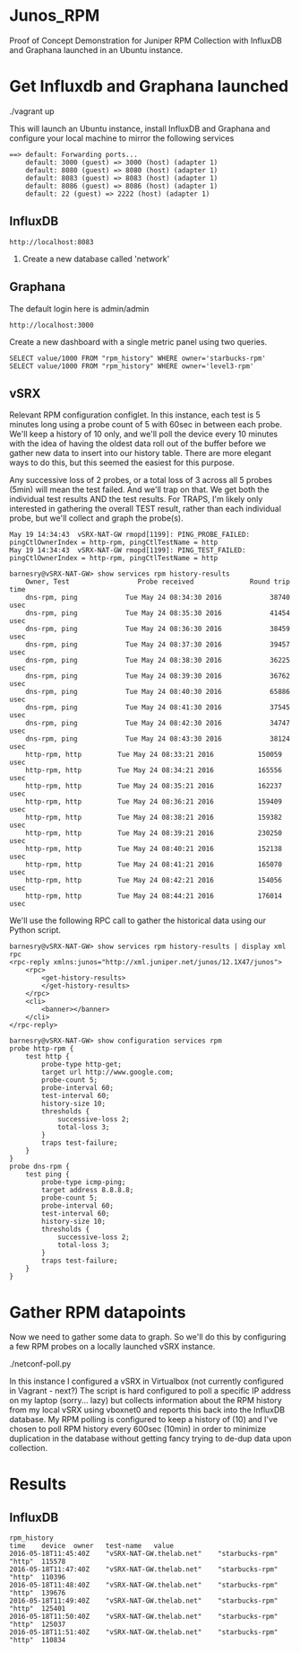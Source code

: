 # Junos_RPM
Proof of Concept Demonstration for Juniper RPM Collection with InfluxDB and Graphana launched in an Ubuntu instance.

# Get Influxdb and Graphana launched
./vagrant up

This will launch an Ubuntu instance, install InfluxDB and Graphana and configure your local machine to mirror the following services

```
==> default: Forwarding ports...
    default: 3000 (guest) => 3000 (host) (adapter 1)
    default: 8080 (guest) => 8080 (host) (adapter 1)
    default: 8083 (guest) => 8083 (host) (adapter 1)
    default: 8086 (guest) => 8086 (host) (adapter 1)
    default: 22 (guest) => 2222 (host) (adapter 1)
```
## InfluxDB
    http://localhost:8083
    
1. Create a new database called 'network'

## Graphana
The default login here is admin/admin

    http://localhost:3000

Create a new dashboard with a single metric panel using two queries.
    
    SELECT value/1000 FROM "rpm_history" WHERE owner='starbucks-rpm'
    SELECT value/1000 FROM "rpm_history" WHERE owner='level3-rpm'

## vSRX
Relevant RPM configuration configlet. In this instance, each test is 5 minutes long using a probe count of 5 with 60sec in between each probe.
We'll keep a history of 10 only, and we'll poll the device every 10 minutes with the idea of having the oldest data roll out of the buffer
before we gather new data to insert into our history table. There are more elegant ways to do this, but this seemed the easiest for this purpose.

Any successive loss of 2 probes, or a total loss of 3 across all 5 probes (5min) will mean the test failed. And we'll trap on that.
We get both the individual test results AND the test results. For TRAPS, I'm likely only interested in gathering the overall TEST result,
rather than each individual probe, but we'll collect and graph the probe(s).

```
May 19 14:34:43  vSRX-NAT-GW rmopd[1199]: PING_PROBE_FAILED: pingCtlOwnerIndex = http-rpm, pingCtlTestName = http
May 19 14:34:43  vSRX-NAT-GW rmopd[1199]: PING_TEST_FAILED: pingCtlOwnerIndex = http-rpm, pingCtlTestName = http
```

```
barnesry@vSRX-NAT-GW> show services rpm history-results
    Owner, Test                 Probe received              Round trip time
    dns-rpm, ping            Tue May 24 08:34:30 2016            38740 usec
    dns-rpm, ping            Tue May 24 08:35:30 2016            41454 usec
    dns-rpm, ping            Tue May 24 08:36:30 2016            38459 usec
    dns-rpm, ping            Tue May 24 08:37:30 2016            39457 usec
    dns-rpm, ping            Tue May 24 08:38:30 2016            36225 usec
    dns-rpm, ping            Tue May 24 08:39:30 2016            36762 usec
    dns-rpm, ping            Tue May 24 08:40:30 2016            65886 usec
    dns-rpm, ping            Tue May 24 08:41:30 2016            37545 usec
    dns-rpm, ping            Tue May 24 08:42:30 2016            34747 usec
    dns-rpm, ping            Tue May 24 08:43:30 2016            38124 usec
    http-rpm, http         Tue May 24 08:33:21 2016           150059 usec
    http-rpm, http         Tue May 24 08:34:21 2016           165556 usec
    http-rpm, http         Tue May 24 08:35:21 2016           162237 usec
    http-rpm, http         Tue May 24 08:36:21 2016           159409 usec
    http-rpm, http         Tue May 24 08:38:21 2016           159382 usec
    http-rpm, http         Tue May 24 08:39:21 2016           230250 usec
    http-rpm, http         Tue May 24 08:40:21 2016           152138 usec
    http-rpm, http         Tue May 24 08:41:21 2016           165070 usec
    http-rpm, http         Tue May 24 08:42:21 2016           154056 usec
    http-rpm, http         Tue May 24 08:44:21 2016           176014 usec
```


We'll use the following RPC call to gather the historical data using our Python script.
```
barnesry@vSRX-NAT-GW> show services rpm history-results | display xml rpc
<rpc-reply xmlns:junos="http://xml.juniper.net/junos/12.1X47/junos">
    <rpc>
        <get-history-results>
        </get-history-results>
    </rpc>
    <cli>
        <banner></banner>
    </cli>
</rpc-reply>
```

```
barnesry@vSRX-NAT-GW> show configuration services rpm
probe http-rpm {
    test http {
        probe-type http-get;
        target url http://www.google.com;
        probe-count 5;
        probe-interval 60;
        test-interval 60;
        history-size 10;
        thresholds {
            successive-loss 2;
            total-loss 3;
        }
        traps test-failure;
    }
}
probe dns-rpm {
    test ping {
        probe-type icmp-ping;
        target address 8.8.8.8;
        probe-count 5;
        probe-interval 60;
        test-interval 60;
        history-size 10;
        thresholds {
            successive-loss 2;
            total-loss 3;
        }
        traps test-failure;
    }
}
```

# Gather RPM datapoints
Now we need to gather some data to graph. So we'll do this by configuring a few RPM probes on a locally launched vSRX instance. 

./netconf-poll.py

In this instance I configured a vSRX in Virtualbox (not currently configured in Vagrant - next?) The script is hard configured
to poll a specific IP address on my laptop (sorry... lazy) but collects information about the RPM
history from my local vSRX using vboxnet0 and reports this back into the InfluxDB database. My RPM polling is configured to keep a history of (10) and
I've chosen to poll RPM history every 600sec (10min) in order to minimize duplication in the database without getting fancy trying to de-dup
data upon collection.

# Results
## InfluxDB
```
rpm_history
time	device	owner	test-name	value
2016-05-18T11:45:40Z	"vSRX-NAT-GW.thelab.net"	"starbucks-rpm"	"http"	115578
2016-05-18T11:47:40Z	"vSRX-NAT-GW.thelab.net"	"starbucks-rpm"	"http"	110396
2016-05-18T11:48:40Z	"vSRX-NAT-GW.thelab.net"	"starbucks-rpm"	"http"	139676
2016-05-18T11:49:40Z	"vSRX-NAT-GW.thelab.net"	"starbucks-rpm"	"http"	125401
2016-05-18T11:50:40Z	"vSRX-NAT-GW.thelab.net"	"starbucks-rpm"	"http"	125037
2016-05-18T11:51:40Z	"vSRX-NAT-GW.thelab.net"	"starbucks-rpm"	"http"	110834
